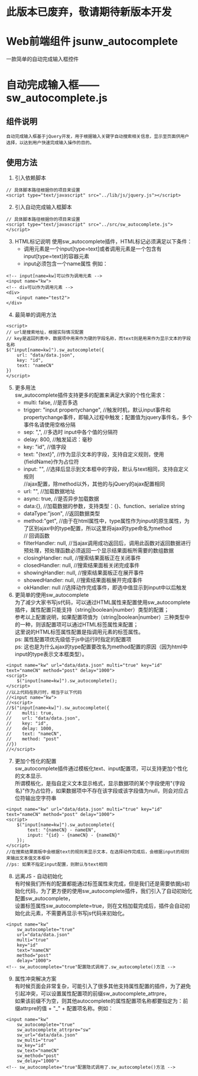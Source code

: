 # 此版本已废弃，敬请期待新版本开发

# Web前端组件 jsunw_autocomplete
一款简单的自动完成输入框控件
# 自动完成输入框——sw_autocomplete.js

## 组件说明
    自动完成输入框基于jQuery开发，用于根据输入关键字自动搜索相关信息，显示至页面供用户选择，以达到用户快速完成输入操作的目的。

## 使用方法
1. 引入依赖脚本
```
// 具体脚本路径根据你的项目来设置
<script type="text/javascript" src="../lib/js/jquery.js"></script>
```
2. 引入自动完成输入框脚本
```
// 具体脚本路径根据你的项目来设置
<script type="text/javascript" src="../src/sw_autocomplete.js"></script>
```
3. HTML标记说明
    使用sw_autocomplete插件，HTML标记必须满足以下条件：
    * 调用元素是一个input[type=text]或者调用元素是一个包含有input[type=text]的容器元素
    * input必须包含一个name属性
    例如：
```
<!-- input[name=kw]可以作为调用元素 -->
<input name="kw">
<!-- div可以作为调用元素 -->
<div>
    <input name="test2">
</div>
```
4. 最简单的调用方法
```
<script>
// url是搜索地址，根据实际情况配置
// key是返回列表中，数据项中用来作为键的字段名称，而text则是用来作为显示文本的字段名称
$("input[name=kw]").sw_autocomplete({
    url: "data/data.json",
    key: "id",
    text: "nameCN"
})
</script>
```
5. 更多用法<br>
    sw_autocomplete插件支持更多的配置来满足大家的个性化需求：<br>
    * multi: false,   //是否多选<br>
    * trigger: "input propertychange",  //触发时机，默认input事件和propertychange事件，即输入过程中触发；配置值为jquery事件名，多个事件名请使用空格分隔<br>
    * sep: ",",       //多选时 input中各个值的分隔符<br>
    * delay: 800,     //触发延迟：毫秒<br>
    * key: "id",   //值字段<br>
    * text: "{text}", //作为显示文本的字段，支持自定义规则，使用{fieldName}作为占位符<br>
    * input: "",      //选择后显示到文本框中的字段，默认与text相同，支持自定义规则<br>
    //ajax配置，除method以外，其他的与jQuery的ajax配置相同<br>
    * url: "",          //加载数据地址<br>
    * async: true,    //是否异步加载数据<br>
    * data:{},        //加载数据的参数，支持类型：{}、function、serialize string<br>
    * dataType:"json",    //返回数据类型<br>
    * method:"get",   //由于在html属性中，type属性作为input的原生属性，为了区别ajax中的type配置，所以这里将ajax的type命名为method<br>
    // 回调函数<br>
    * filterHandler: null,    //当ajax调用成功返回后，调用此函数对返回数据进行预处理，预处理函数必须返回一个显示结果面板所需要的数组数据<br>
    * closingHandler: null,   //搜索结果面板正在关闭事件<br>
    * closedHandler: null,    //搜索结果面板关闭完成事件<br>
    * showingHandler: null,   //搜索结果面板正在展开事件<br>
    * showedHandler: null,    //搜索结果面板展开完成事件<br>
    * okHandler: null         //选择动作完成事件，即选中值显示到input中以后触发<br>
6. 更简单的使用sw_autocomplete<br>
    为了减少大家书写js代码，可以通过HTML属性来配置使用sw_autocomplete插件，属性配置只能支持（string|boolean|number）类型的配置；<br>
    参考以上配置说明，如果配置项值为（string|boolean|number）三种类型中的一种，则该配置项可以通过HTML标签属性来配置；<br>
    这里说的HTML标签属性配置是指调用元素的标签属性。<br>
    ps: 属性配置项优先级低于js中运行时指定的配置项<br>
    ps: 这也是为什么ajax的type配置要改名为method配置的原因（因为html中input的type表示文本框类型）。
```
<input name="kw" url="data/data.json" multi="true" key="id" text="nameCN" method="post" delay="1000">
<script>
    $("input[name=kw]").sw_autocomplete();
</script>
//以上代码在执行时，相当于以下代码
//<input name="kw">
//<script>
//$("input[name=kw]").sw_autocomplete({
//    multi: true,
//    url: "data/data.json",
//    key: "id",
//    delay: 1000,
//    text: "nameCN",
//    method: "post"
//})
//</script>
```
7. 更加个性化的配置<br>
    sw_autocomplete插件通过模板化text、input配置项，可以支持更加个性化的文本显示.<br>
    所谓模板化，是指自定义文本显示格式，显示数据项的某个字段使用"{字段名}"作为占位符，如果数据项中不存在该字段或该字段值为null，则会对应占位符输出空字符串
```
<input name="kw" url="data/data.json" multi="true" key="id" text="nameCN" method="post" delay="1000">
<script>
    $("input[name=kw]").sw_autocomplete({
        text: "{nameCN} - nameEN",
        input: "{id} - {nameCN} - {nameEN}"
    });
</script>
//在搜索结果面板中会根据text的规则来显示文本，在选择动作完成后，会根据input的规则来输出文本值文本框中
//ps: 如果不指定input配置，则默认与text相同
```
8. 远离JS - 自动初始化<br>
    有时候我们所有的配置都能通过标签属性来完成，但是我们还是需要依据js初始化代码，为了更方便的使用sw_autocomplete插件，我们引入了自动初始化配置sw_autocomplete，<br>
    设置标签属性sw_autocomplete=true，则在文档加载完成后，插件会自动初始化此元素，不需要再显示书写js代码来初始化。
```
<input name="kw"
    sw_autocomplete="true"
    url="data/data.json"
    multi="true"
    key="id"
    text="nameCN"
    method="post"
    delay="1000">
<!-- sw_autocomplete="true"配置隐式调用了.sw_autocomplete()方法 -->
```
9. 属性冲突解决方案<br>
    有时候页面会非常复杂，可能引入了很多其他支持属性配置的插件，为了避免引起冲突，可以设置属性配置项的前缀sw_autocomplete_attrpre，<br>
    如果该前缀不为空，则其他autocomplete的属性配置项名称都要指定为：前缀attrpre的值 + "_" + 配置项名称。例如：
```
<input name="kw"
    sw_autocomplete="true"
    sw_autocomplete_attrpre="sw"
    sw_url="data/data.json"
    sw_multi="true"
    sw_key="id"
    sw_text="nameCN"
    sw_method="post"
    sw_delay="1000">
<!-- sw_autocomplete="true"配置隐式调用了.sw_autocomplete()方法 -->
```
